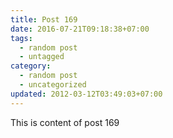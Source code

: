 ```yaml
---
title: Post 169
date: 2016-07-21T09:18:38+07:00
tags:
  - random post
  - untagged
category:
  - random post
  - uncategorized
updated: 2012-03-12T03:49:03+07:00
---
```

This is content of post 169